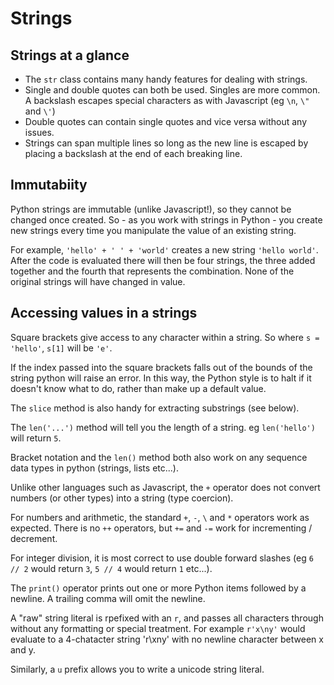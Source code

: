 # Strings

## Strings at a glance
- The `str` class contains many handy features for dealing with strings.
- Single and double quotes can both be used. Singles are more common. A backslash escapes special characters as with Javascript (eg `\n`, `\"` and `\'`)
- Double quotes can contain single quotes and vice versa without any issues.
- Strings can span multiple lines so long as the new line is escaped by placing a backslash at the end of each breaking line.

## Immutabiity
Python strings are immutable (unlike Javascript!), so they cannot be changed once created. So - as you work with strings in Python - you create new strings every time you manipulate the value of an existing string.

For example, `'hello' + ' ' + 'world'` creates a new string `'hello world'`. After the code is evaluated there will then be four strings, the three added together and the fourth that represents the combination. None of the original strings will have changed in value.

## Accessing values in a strings
Square brackets give access to any character within a string. So where `s = 'hello'`, `s[1]` will be `'e'`.

If the index passed into the square brackets falls out of the bounds of the string python will raise an error. In this way, the Python style is to halt if it doesn't know what to do, rather than make up a default value.

The `slice` method is also handy for extracting substrings (see below).

The `len('...')` method will tell you the length of a string. eg `len('hello')` will return `5`.

Bracket notation and the `len()` method both also work on any sequence data types in python (strings, lists etc...).

Unlike other languages such as Javascript, the `+` operator does not convert numbers (or other types) into a string (type coercion).

For numbers and arithmetic, the standard `+`, `-`, `\` and `*` operators work as expected. There is no `++` operators, but `+=` and `-=` work for incrementing / decrement.

For integer division, it is most correct to use double forward slashes (eg `6 // 2` would return `3`, `5 // 4` would return `1` etc...).

The `print()` operator prints out one or more Python items followed by a newline. A trailing comma will omit the newline.

A "raw" string literal is rpefixed with an `r`, and passes all characters through without any formatting or special treatment. For example `r'x\ny'` would evaluate to a 4-chatacter string 'r\\xny' with no newline character between x and y.

Similarly, a `u` prefix allows you to write a unicode string literal.
